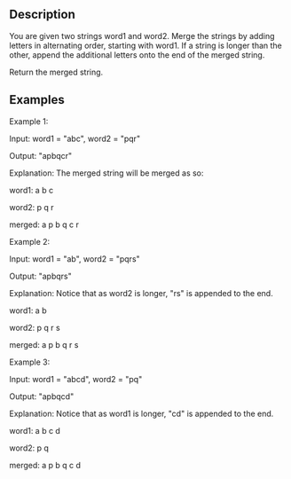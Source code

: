 
Description
---------------------------------------

You are given two strings word1 and word2. Merge the strings by adding letters in alternating order, starting with word1. If a string is longer than the other, append the additional letters onto the end of the merged string.

Return the merged string.

 Examples
 ---------------------
             

Example 1:

Input: word1 = "abc", word2 = "pqr"

Output: "apbqcr"

Explanation: The merged string will be merged as so:

word1:  a   b   c

word2:    p   q   r

merged: a p b q c r


Example 2:

Input: word1 = "ab", word2 = "pqrs"

Output: "apbqrs"

Explanation: Notice that as word2 is longer, "rs" is appended to the end.

word1:  a   b 

word2:    p   q   r   s

merged: a p b q   r   s


Example 3:

Input: word1 = "abcd", word2 = "pq"

Output: "apbqcd"

Explanation: Notice that as word1 is longer, "cd" is appended to the end.

word1:  a   b   c   d

word2:    p   q 

merged: a p b q c   d

